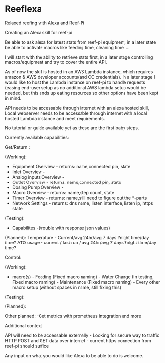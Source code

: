 # Reeflexa
Relaxed reefing with Alexa and Reef-Pi

Creating an Alexa skill for reef-pi

Be able to ask alexa for latest stats from reef-pi equipment, in a later state be able to activate macros like feeding time, cleaning time, ...

I will start with the ability to retrieve stats first, in a later stage controlling macros/equipment and try to cover the entire API.

As of now the skill is hosted in an AWS Lambda instance, which requires amazon & AWS developer accounts(and CC credentials).
In a later stage I would like to host the Lambda instance on reef-pi to handle requests (easing end-user setup as no additional AWS lambda setup would be needed, but this ends up eating resources so other options have been kept in mind.

API needs to be accessable through internet with an alexa hosted skill, Local webserver needs to be accessable through internet with a local hosted Lambda instance and meet requirements.

No tutorial or guide available yet as these are the first baby steps.


Currently available capabilities:

Get/Return :

(Working):
- Equipment Overview - returns: name,connected pin, state
- Inlet Overview -
- Analog inputs Overview -
- Outlet Overview - returns: name,connected pin, state
- Dosing Pump Overview -
- Macro Overview - returns: name,step count, state
- Timer Overview - returns: name,still need to figure out the *-parts
- Network Settings - returns: dns name, listen interface, listen ip, https state

(Testing):
- Capabilites -(trouble with response json values)

(Planned):
Temperature - Current/avg 24hr/avg 7 days ?night time/day time?
ATO usage - current / last run / avg 24hr/avg 7 days ?night time/day time?


Control:

(Working):
- macro(s) - Feeding (Fixed macro naming)
           - Water Change (In testing, Fixed macro naming)
           - Maintenance (Fixed macro naming)
           - Every other macro setup (without spaces in name, still fixing this)

(Testing):


(Planned):


Other planned:
-Get metrics with prometheus integration and more

Additional context

API will need to be accessable externally - Looking for secure way to traffic HTTP POST and GET data over internet - current https connection from reef-pi should suffice

Any input on what you would like Alexa to be able to do is welcome.

